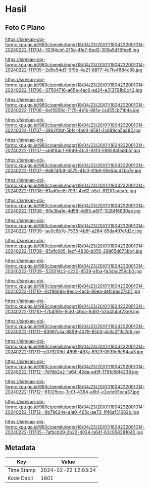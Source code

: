 # Hasil

## Foto C Plano

https://sirekap-obj-formc.kpu.go.id/980c/pemilu/pdpr/18/04/23/20/01/1804232001014-20240222-111704--103f4cbf-275e-4fe7-8ed3-309a5d76fee8.jpg

https://sirekap-obj-formc.kpu.go.id/980c/pemilu/pdpr/18/04/23/20/01/1804232001014-20240222-111705--2d9e54d3-0f9b-4a21-8877-4c7fe4884c98.jpg

https://sirekap-obj-formc.kpu.go.id/980c/pemilu/pdpr/18/04/23/20/01/1804232001014-20240222-111706--07504716-a65a-4ac6-ad24-e313791b0c42.jpg

https://sirekap-obj-formc.kpu.go.id/980c/pemilu/pdpr/18/04/23/20/01/1804232001014-20240222-111706--be15959c-7179-4e1b-881a-cad55cb71b4e.jpg

https://sirekap-obj-formc.kpu.go.id/980c/pemilu/pdpr/18/04/23/20/01/1804232001014-20240222-111707--3962f0bf-5bfc-4a04-9591-2c889ca5a282.jpg

https://sirekap-obj-formc.kpu.go.id/980c/pemilu/pdpr/18/04/23/20/01/1804232001014-20240222-111707--ab8f64cf-6946-4fc3-93f3-5985840a8b5f.jpg

https://sirekap-obj-formc.kpu.go.id/980c/pemilu/pdpr/18/04/23/20/01/1804232001014-20240222-111707--8d874fb9-4575-41c3-81b8-95e54cd7ba7e.jpg

https://sirekap-obj-formc.kpu.go.id/980c/pemilu/pdpr/18/04/23/20/01/1804232001014-20240222-111708--61ad0ee8-793f-4c62-b5cf-812ff1caeafc.jpg

https://sirekap-obj-formc.kpu.go.id/980c/pemilu/pdpr/18/04/23/20/01/1804232001014-20240222-111708--90e3ba1e-4d58-4d65-a6f7-102bf16830ae.jpg

https://sirekap-obj-formc.kpu.go.id/980c/pemilu/pdpr/18/04/23/20/01/1804232001014-20240222-111709--ae0c6b7e-7535-4b8f-a264-85da497e1d2c.jpg

https://sirekap-obj-formc.kpu.go.id/980c/pemilu/pdpr/18/04/23/20/01/1804232001014-20240222-111709--85dfc085-1ecf-4830-b056-29965d673bb4.jpg

https://sirekap-obj-formc.kpu.go.id/980c/pemilu/pdpr/18/04/23/20/01/1804232001014-20240222-111709--525014c2-c230-4539-a1ba-fa3dac259cb0.jpg

https://sirekap-obj-formc.kpu.go.id/980c/pemilu/pdpr/18/04/23/20/01/1804232001014-20240222-111710--0cf9669a-8ecc-4acb-96ea-defc6ec27c01.jpg

https://sirekap-obj-formc.kpu.go.id/980c/pemilu/pdpr/18/04/23/20/01/1804232001014-20240222-111710--f7b4f81e-8c8f-46da-8d92-52b454af23e8.jpg

https://sirekap-obj-formc.kpu.go.id/980c/pemilu/pdpr/18/04/23/20/01/1804232001014-20240222-111711--83997c4a-8859-4379-8503-4c0c2f1fc7d6.jpg

https://sirekap-obj-formc.kpu.go.id/980c/pemilu/pdpr/18/04/23/20/01/1804232001014-20240222-111711--c079209d-4899-497a-8923-0539e6e94aa3.jpg

https://sirekap-obj-formc.kpu.go.id/980c/pemilu/pdpr/18/04/23/20/01/1804232001014-20240222-111712--7d7db2e2-1e64-42da-ad9f-1791d58f4239.jpg

https://sirekap-obj-formc.kpu.go.id/980c/pemilu/pdpr/18/04/23/20/01/1804232001014-20240222-111712--6102fbce-3c0f-4364-a8b1-e2ede93eca37.jpg

https://sirekap-obj-formc.kpu.go.id/980c/pemilu/pdpr/18/04/23/20/01/1804232001014-20240222-111712--9b79624e-a1a0-465c-ae72-1f46af31682b.jpg

https://sirekap-obj-formc.kpu.go.id/980c/pemilu/pdpr/18/04/23/20/01/1804232001014-20240222-111705--7afbcb09-2b22-4034-b641-63c958381040.jpg


## Metadata

| Key        | Value               |
| ---------- | ------------------- |
| Time Stamp | 2024-02-22 12:03:34 |
| Kode Dapil | 1801                |



